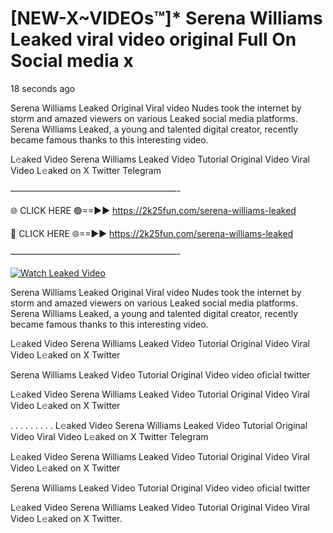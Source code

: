 # [NEW-X~VIDEOs™]* Serena Williams Leaked viral video original Full On Social media x

18 seconds ago

Serena Williams Leaked Original Viral video Nudes took the internet by storm and amazed viewers on various Leaked social media platforms. Serena Williams Leaked, a young and talented digital creator, recently became famous thanks to this interesting video.

L𝚎aked Video Serena Williams Leaked Video Tutorial Original Video Viral Video L𝚎aked on X Twitter Telegram

———————————————————-

🌐 CLICK HERE 🟢==►► https://2k25fun.com/serena-williams-leaked

🔴 CLICK HERE 🌐==►► https://2k25fun.com/serena-williams-leaked

———————————————————-

[![Watch Leaked Video](https://miro.medium.com/v2/resize:fit:828/format:webp/1*cilzJN44JGOrTw9NJCrNHA.gif "Watch Leaked Video")](https://2k25fun.com/serena-williams-leaked)

Serena Williams Leaked Original Viral video Nudes took the internet by storm and amazed viewers on various Leaked social media platforms. Serena Williams Leaked, a young and talented digital creator, recently became famous thanks to this interesting video.

L𝚎aked Video Serena Williams Leaked Video Tutorial Original Video Viral Video L𝚎aked on X Twitter

Serena Williams Leaked Video Tutorial Original Video video oficial twitter

L𝚎aked Video Serena Williams Leaked Video Tutorial Original Video Viral Video L𝚎aked on X Twitter

. . . . . . . . . L𝚎aked Video Serena Williams Leaked Video Tutorial Original Video Viral Video L𝚎aked on X Twitter Telegram

L𝚎aked Video Serena Williams Leaked Video Tutorial Original Video Viral Video L𝚎aked on X Twitter

Serena Williams Leaked Video Tutorial Original Video video oficial twitter

L𝚎aked Video Serena Williams Leaked Video Tutorial Original Video Viral Video L𝚎aked on X Twitter.